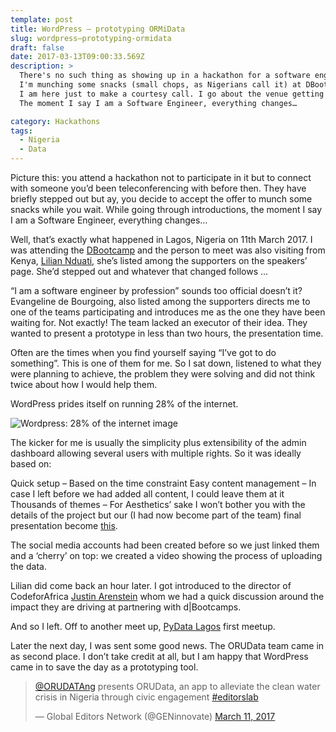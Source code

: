 ```yaml
---
template: post
title: WordPress – prototyping ORMiData
slug: wordpress–prototyping-ormidata
draft: false
date: 2017-03-13T09:00:33.569Z
description: >
  There's no such thing as showing up in a hackathon for a software engineer.
  I'm munching some snacks (small chops, as Nigerians call it) at DBootcamp.
  I am here just to make a courtesy call. I go about the venue getting to know other people present, as I wait on her.
  The moment I say I am a Software Engineer, everything changes…

category: Hackathons
tags:
  - Nigeria
  - Data
---
```


Picture this: you attend a hackathon not to participate in it but to connect with someone you’d been teleconferencing with before then. They have briefly stepped out but ay, you decide to accept the offer to munch some snacks while you wait. While going through introductions, the moment I say I am a Software Engineer, everything changes…


Well, that’s exactly what happened in Lagos, Nigeria on 11th March 2017. I was attending the [DBootcamp](https://dbootcamp.org/) and the person to meet was also visiting from Kenya, [Lilian Nduati](https://twitter.com/NanaNduati), she’s listed among the supporters on the speakers’ page. She’d stepped out and whatever that changed follows …

“I am a software engineer by profession” sounds too official doesn’t it? Evangeline de Bourgoing, also listed among the supporters directs me to one of the teams participating and introduces me as the one they have been waiting for. Not exactly! The team lacked an executor of their idea. They wanted to present a prototype in less than two hours, the presentation time.

Often are the times when you find yourself saying “I’ve got to do something”. This is one of them for me. So I sat down, listened to what they were planning to achieve, the problem they were solving and did not think twice about how I would help them.

WordPress prides itself on running 28% of the internet.

![Wordpress: 28% of the internet image](/media/wordpress.png "Wordpress: 28% of the internet image")

The kicker for me is usually the simplicity plus extensibility of the admin dashboard allowing several users with multiple rights. So it was ideally based on:

Quick setup – Based on the time constraint
Easy content management – In case I left before we had added all content, I could leave them at it
Thousands of themes – For Aesthetics’ sake
I won’t bother you with the details of the project but our (I had now become part of the team) final presentation become [this](https://orudata.wordpress.com/).

The social media accounts had been created before so we just linked them and a ‘cherry’ on top: we created a video showing the process of uploading the data.

Lilian did come back an hour later. I got introduced to the director of CodeforAfrica [Justin Arenstein](https://twitter.com/justinarenstein) whom we had a quick discussion around the impact they are driving at partnering with d|Bootcamps.

And so I left. Off to another meet up, [PyData Lagos](https://www.meetup.com/PyData-Lagos/) first meetup.

Later the next day, I was sent some good news. The ORUData team came in as second place. I don’t take credit at all, but I am happy that WordPress came in to save the day as a prototyping tool.

<blockquote class="twitter-tweet" data-lang="en"><p lang="en" dir="ltr"><a href="https://twitter.com/ORUDATAng?ref_src=twsrc%5Etfw">@ORUDATAng</a> presents ORUData, an app to alleviate the clean water crisis in Nigeria through civic engagement <a href="https://twitter.com/hashtag/editorslab?src=hash&amp;ref_src=twsrc%5Etfw">#editorslab</a></p>&mdash; Global Editors Network (@GENinnovate) <a href="https://twitter.com/GENinnovate/status/840609228830187521?ref_src=twsrc%5Etfw">March 11, 2017</a></blockquote>
<script async src="https://platform.twitter.com/widgets.js" charset="utf-8"></script>
